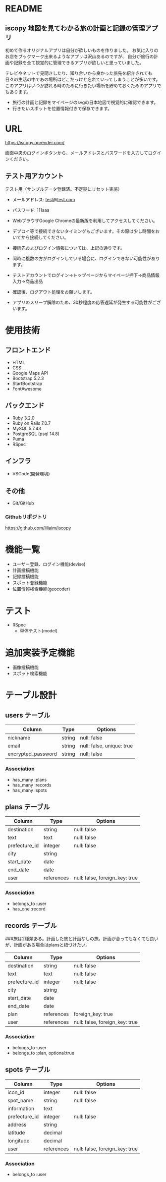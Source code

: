 
# README 
## iscopy 地図を見てわかる旅の計画と記録の管理アプリ
 
初めて作るオリジナルアプリは自分が欲しいものを作りました。
お気に入りのお店をブックマーク出来るようなアプリは沢山あるのですが、
自分が旅行の計画や記録を全て視覚的に管理できるアプリが欲しいと思っていました。

テレビやネットで見聞きしたり、知り合いから良かった旅先を紹介されても
日々の生活の中であの場所はどこだっけと忘れていってしまうことが多いです。
このアプリはいつか訪れる時のために行きたい場所を貯めておくためのアプリでもあります。

   - 旅行の計画と記録をマイページのsvgの日本地図で視覚的に確認できます。<br >
   - 行きたいスポットを位置情報付きで保存できます。 <br >


# URL
https://iscopy.onrender.com/ <br >

画面中央のログインボタンから、メールアドレスとパスワードを入力してログインください。


## テスト用アカウント
テスト用（サンプルデータ登録済。不定期にリセット実施）
  - メールアドレス: test@test.com
  - パスワード: 111aaa

  - WebブラウザGoogle Chromeの最新版を利用してアクセスしてください。
  - デプロイ等で接続できないタイミングもございます。その際は少し時間をおいてから接続してください。
  - 接続先およびログイン情報については、上記の通りです。
  - 同時に複数の方がログインしている場合に、ログインできない可能性があります。
  - テストアカウントでログイン→トップページからマイページ押下→商品情報入力→商品出品
  - 確認後、ログアウト処理をお願いします。
  - アプリのスリープ解除のため、30秒程度の応答遅延が発生する可能性がございます。


# 使用技術
## フロントエンド
- HTML
- CSS
- Google Maps API
- Bootstrap 5.2.3
- StartBootstrap
- FontAwesome
## バックエンド
- Ruby 3.2.0
- Ruby on Rails 7.0.7
- MySQL 5.7.43
- PostgreSQL (psql 14.8)
- Puma
- RSpec
## インフラ
- VSCode(開発環境)

## その他
- Git/GitHub

### Githubリポジトリ
https://github.com/liliaim/iscopy


# 機能一覧
- ユーザー登録、ログイン機能(devise)
- 計画投稿機能
- 記録投稿機能
- スポット登録機能
- 位置情報検索機能(geocoder)


# テスト
- RSpec
  - 単体テスト(model)
  
# 追加実装予定機能
- 画像投稿機能
- スポット検索機能

# テーブル設計

## users テーブル

| Column             | Type   | Options                   |
| ------------------ | ------ | ------------------------- |
| nickname           | string | null: false               |
| email              | string | null: false, unique: true |
| encrypted_password | string | null: false               |

### Association

- has_many :plans
- has_many :records
- has_many :spots


## plans テーブル

| Column          | Type       | Options                        |
| --------------- | ---------- | ------------------------------ |
| destination     | string     | null: false                    |
| text            | text       | null: false                    |
| prefecture_id   | integer    | null: false                    |
| city            | string     |                                |
| start_date      | date       |                                |
| end_date        | date       |                                |
| user            | references | null: false, foreign_key: true |

### Association
- belongs_to :user
- has_one :record


## records テーブル
###旅は2種類ある。計画した旅と計画なしの旅。計画が合ってもなくても良いが、計画がある場合はplansと紐づけたい。

| Column          | Type       | Options                        |
| --------------- | ---------- | ------------------------------ |
| destination     | string     | null: false                    |
| text            | text       | null: false                    |
| prefecture_id   | integer    | null: false                    |
| city            | string     |                                |
| start_date      | date       |                                |
| end_date        | date       |                                |
| plan            | references | foreign_key: true              |
| user            | references | null: false, foreign_key: true |

### Association

- belongs_to :user
- belongs_to :plan, optional:true


## spots テーブル

| Column        | Type       | Options                        |
| ------------- | ---------- | ------------------------------ |
| icon_id       | integer    | null: false                    |
| spot_name     | string     | null: false                    |
| information   | text       |                                |
| prefecture_id | integer    | null: false                    |
| address       | string     |                                |
| latitude      | decimal    |                                |
| longitude     | decimal    |                                |
| user          | references | null: false, foreign_key: true |

### Association

- belongs_to :user


